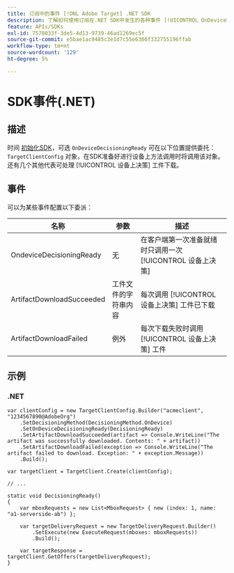 ```yaml
---
title: 订阅中的事件 [!DNL Adobe Target] .NET SDK
description: 了解如何使用订阅在.NET SDK中发生的各种事件 [!UICONTROL OnDeviceDecisioningHandler] 对象。
feature: APIs/SDKs
exl-id: 7578033f-3de5-4d13-9739-46ad1269ec5f
source-git-commit: e5bae1ac9485c3e1d7c55e6386f332755196ffab
workflow-type: tm+mt
source-wordcount: '129'
ht-degree: 5%

---
```


# SDK事件(.NET)

## 描述

时间 [初始化SDK](initialize-sdk.md)，可选 `OnDeviceDecisioningReady` 可在以下位置提供委托： `TargetClientConfig` 对象，在SDK准备好进行设备上方法调用时将调用该对象。 还有几个其他代表可处理 [!UICONTROL 设备上决策] 工件下载。

## 事件

可以为某些事件配置以下委派：

| 名称 | 参数 | 描述 |
| --- | --- | --- |
| OndeviceDecisioningReady | 无 | 在客户端第一次准备就绪时只调用一次 [!UICONTROL 设备上决策] |
| ArtifactDownloadSucceeded | 工件文件的字符串内容 | 每次调用 [!UICONTROL 设备上决策] 工件已下载 |
| ArtifactDownloadFailed | 例外 | 每次下载失败时调用 [!UICONTROL 设备上决策] 工件 |

## 示例

### \.NET

```dotnet {line-numbers="true"}
var clientConfig = new TargetClientConfig.Builder("acmeclient", "1234567890@AdobeOrg")
    .SetDecisioningMethod(DecisioningMethod.OnDevice)
    .SetOnDeviceDecisioningReady(DecisioningReady)
    .SetArtifactDownloadSucceeded(artifact => Console.WriteLine("The artifact was successfully downloaded. Contents: " + artifact))
    .SetArtifactDownloadFailed(exception => Console.WriteLine("The artifact failed to download. Exception: " + exception.Message))
    .Build();

var targetClient = TargetClient.Create(clientConfig);

// ...

static void DecisioningReady()
{
    var mboxRequests = new List<MboxRequest> { new (index: 1, name: "a1-serverside-ab") };

    var targetDeliveryRequest = new TargetDeliveryRequest.Builder()
        .SetExecute(new ExecuteRequest(mboxes: mboxRequests))
        .Build();

    var targetResponse = targetClient.GetOffers(targetDeliveryRequest);
}
```
